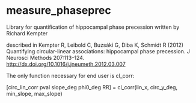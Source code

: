 measure_phaseprec
=================

Library for quantification of hippocampal phase precession written by Richard Kempter

described in Kempter R, Leibold C, Buzsáki G, Diba K, Schmidt R (2012) Quantifying circular-linear associations: hippocampal phase precession. J Neurosci Methods 207:113–124. http://dx.doi.org/10.1016/j.jneumeth.2012.03.007


The only function necessary for end user is cl_corr:

[circ_lin_corr pval slope_deg phi0_deg RR] = cl_corr(lin_x, circ_y_deg, min_slope, max_slope)
